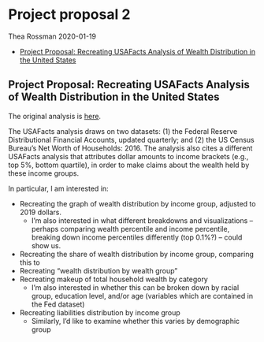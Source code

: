 Project proposal 2
================
Thea Rossman
2020-01-19

  - [Project Proposal: Recreating USAFacts Analysis of Wealth
    Distribution in the United
    States](#project-proposal-recreating-usafacts-analysis-of-wealth-distribution-in-the-united-states)

## Project Proposal: Recreating USAFacts Analysis of Wealth Distribution in the United States

The original analysis is
[here](https://usafacts.org/reports/facts-in-focus/how-wealth-distributed-in-america).

The USAFacts analysis draws on two datasets: (1) the Federal Reserve
Distributional Financial Accounts, updated quarterly; and (2) the US
Census Bureau’s Net Worth of Households: 2016. The analysis also cites a
different USAFacts analysis that attributes dollar amounts to income
brackets (e.g., top 5%, bottom quartile), in order to make claims about
the wealth held by these income groups.

In particular, I am interested in:

  - Recreating the graph of wealth distribution by income group,
    adjusted to 2019 dollars.
      - I’m also interested in what different breakdowns and
        visualizations – perhaps comparing wealth percentile and income
        percentile, breaking down income percentiles differently (top
        0.1%?) – could show us.
  - Recreating the share of wealth distribution by income group,
    comparing this to
  - Recreating “wealth distribution by wealth group”
  - Recreating makeup of total household wealth by category
      - I’m also interested in whether this can be broken down by racial
        group, education level, and/or age (variables which are
        contained in the Fed dataset)
  - Recreating liabilities distribution by income group
      - Similarly, I’d like to examine whether this varies by
        demographic group
